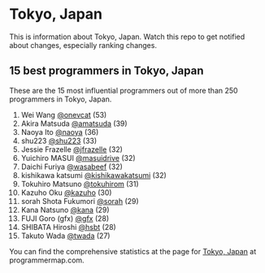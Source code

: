Tokyo, Japan
================================================================================
This is information about Tokyo, Japan. Watch this repo to get notified about changes, especially ranking changes.

15 best programmers in Tokyo, Japan
--------------------------------------------------------------------------------
These are the 15 most influential programmers out of more than 250 programmers in Tokyo, Japan.

1. Wei Wang [@onevcat](https://github.com/onevcat) (53)
2. Akira Matsuda [@amatsuda](https://github.com/amatsuda) (39)
3. Naoya Ito [@naoya](https://github.com/naoya) (36)
4. shu223 [@shu223](https://github.com/shu223) (33)
5. Jessie Frazelle [@jfrazelle](https://github.com/jfrazelle) (32)
6. Yuichiro MASUI [@masuidrive](https://github.com/masuidrive) (32)
7. Daichi Furiya [@wasabeef](https://github.com/wasabeef) (32)
8. kishikawa katsumi [@kishikawakatsumi](https://github.com/kishikawakatsumi) (32)
9. Tokuhiro Matsuno [@tokuhirom](https://github.com/tokuhirom) (31)
10. Kazuho Oku [@kazuho](https://github.com/kazuho) (30)
11. sorah Shota Fukumori [@sorah](https://github.com/sorah) (29)
12. Kana Natsuno [@kana](https://github.com/kana) (29)
13. FUJI Goro (gfx) [@gfx](https://github.com/gfx) (28)
14. SHIBATA Hiroshi [@hsbt](https://github.com/hsbt) (28)
15. Takuto Wada [@twada](https://github.com/twada) (27)

You can find the comprehensive statistics at the page for [Tokyo, Japan](http://programmermap.com/area/tokyo-japan) at programmermap.com.